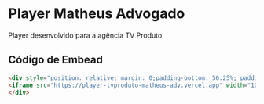 # Player Matheus Advogado

Player desenvolvido para a agência TV Produto

## Código de Embead
```html
<div style="position: relative; margin: 0;padding-bottom: 56.25%; padding-top: 35px; height: 0; overflow: hidden;">
<iframe src="https://player-tvproduto-matheus-adv.vercel.app" width="100%" height="100%" frameborder="0" scrolling="auto" allowfullscreen  style="position:absolute; margin:0; padding:0; top:0; left: 0;width: 100%; height: 100%;"></iframe>
</div>
```